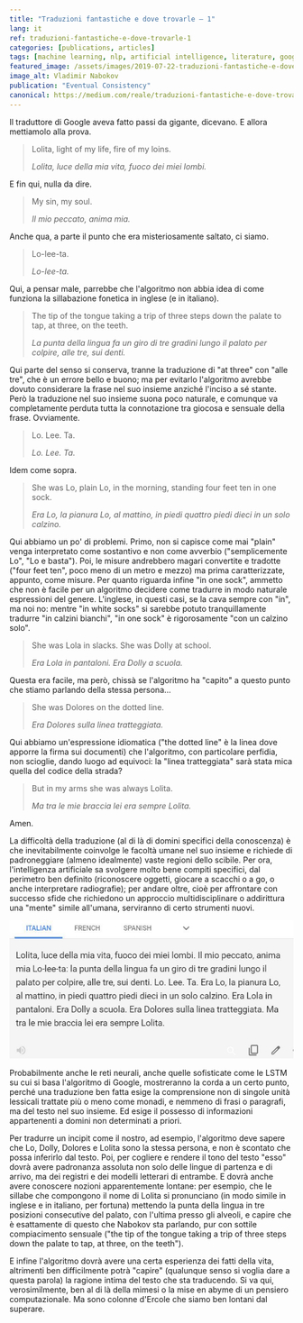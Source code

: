 ```yaml
---
title: "Traduzioni fantastiche e dove trovarle — 1"
lang: it
ref: traduzioni-fantastiche-e-dove-trovarle-1
categories: [publications, articles]
tags: [machine learning, nlp, artificial intelligence, literature, google]
featured_image: /assets/images/2019-07-22-traduzioni-fantastiche-e-dove-trovarle-1.jpg
image_alt: Vladimir Nabokov
publication: "Eventual Consistency"
canonical: https://medium.com/reale/traduzioni-fantastiche-e-dove-trovarle-1-8efa64d64427
---
```


Il traduttore di Google aveva fatto passi da gigante, dicevano. E allora mettiamolo alla prova.

> Lolita, light of my life, fire of my loins.
>
> *Lolita, luce della mia vita, fuoco dei miei lombi.*

E fin qui, nulla da dire.

> My sin, my soul.
>
> *Il mio peccato, anima mia.*

Anche qua, a parte il punto che era misteriosamente saltato, ci siamo.

> Lo-lee-ta.
>
> *Lo-lee-ta.*

Qui, a pensar male, parrebbe che l'algoritmo non abbia idea di come funziona la sillabazione fonetica in inglese (e in italiano).

> The tip of the tongue taking a trip of three steps down the palate to tap, at three, on the teeth.
>
> *La punta della lingua fa un giro di tre gradini lungo il palato per colpire, alle tre, sui denti.*

Qui parte del senso si conserva, tranne la traduzione di "at three" con "alle tre", che è un errore bello e buono; ma per evitarlo l'algoritmo avrebbe dovuto considerare la frase nel suo insieme anziché l'inciso a sé stante. Però la traduzione nel suo insieme suona poco naturale, e comunque va completamente perduta tutta la connotazione tra giocosa e sensuale della frase. Ovviamente.

> Lo. Lee. Ta.
>
> *Lo. Lee. Ta.*

Idem come sopra.

> She was Lo, plain Lo, in the morning, standing four feet ten in one sock.
>
> *Era Lo, la pianura Lo, al mattino, in piedi quattro piedi dieci in un solo calzino.*

Qui abbiamo un po' di problemi. Primo, non si capisce come mai "plain" venga interpretato come sostantivo e non come avverbio ("semplicemente Lo", "Lo e basta"). Poi, le misure andrebbero magari convertite e tradotte ("four feet ten", poco meno di un metro e mezzo) ma prima caratterizzate, appunto, come misure. Per quanto riguarda infine "in one sock", ammetto che non è facile per un algoritmo decidere come tradurre in modo naturale espressioni del genere. L'inglese, in questi casi, se la cava sempre con "in", ma noi no: mentre "in white socks" si sarebbe potuto tranquillamente tradurre "in calzini bianchi", "in one sock" è rigorosamente "con un calzino solo".

> She was Lola in slacks. She was Dolly at school.
>
> *Era Lola in pantaloni. Era Dolly a scuola.*

Questa era facile, ma però, chissà se l'algoritmo ha "capito" a questo punto che stiamo parlando della stessa persona...

> She was Dolores on the dotted line.
>
> *Era Dolores sulla linea tratteggiata.*

Qui abbiamo un'espressione idiomatica ("the dotted line" è la linea dove apporre la firma sui documenti) che l'algoritmo, con particolare perfidia, non scioglie, dando luogo ad equivoci: la "linea tratteggiata" sarà stata mica quella del codice della strada?

> But in my arms she was always Lolita.
>
> *Ma tra le mie braccia lei era sempre Lolita.*

Amen.

La difficoltà della traduzione (al di là di domini specifici della conoscenza) è che inevitabilmente coinvolge le facoltà umane nel suo insieme e richiede di padroneggiare (almeno idealmente) vaste regioni dello scibile. Per ora, l'intelligenza artificiale sa svolgere molto bene compiti specifici, dal perimetro ben definito (riconoscere oggetti, giocare a scacchi o a go, o anche interpretare radiografie); per andare oltre, cioè per affrontare con successo sfide che richiedono un approccio multidisciplinare o addirittura una "mente" simile all'umana, serviranno di certo strumenti nuovi.

![Google Translator](/assets/images/2019-07-22-traduzioni-fantastiche-e-dove-trovarle-1-1.jpg)

Probabilmente anche le reti neurali, anche quelle sofisticate come le LSTM su cui si basa l'algoritmo di Google, mostreranno la corda a un certo punto, perché una traduzione ben fatta esige la comprensione non di singole unità lessicali trattate più o meno come monadi, e nemmeno di frasi o paragrafi, ma del testo nel suo insieme. Ed esige il possesso di informazioni appartenenti a domini non determinati a priori.

Per tradurre un incipit come il nostro, ad esempio, l'algoritmo deve sapere che Lo, Dolly, Dolores e Lolita sono la stessa persona, e non è scontato che possa inferirlo dal testo. Poi, per cogliere e rendere il tono del testo "esso" dovrà avere padronanza assoluta non solo delle lingue di partenza e di arrivo, ma dei registri e dei modelli letterari di entrambe. E dovrà anche avere conoscere nozioni apparentemente lontane: per esempio, che le sillabe che compongono il nome di Lolita si pronunciano (in modo simile in inglese e in italiano, per fortuna) mettendo la punta della lingua in tre posizioni consecutive del palato, con l'ultima presso gli alveoli, e capire che è esattamente di questo che Nabokov sta parlando, pur con sottile compiacimento sensuale ("the tip of the tongue taking a trip of three steps down the palate to tap, at three, on the teeth").

E infine l'algoritmo dovrà avere una certa esperienza dei fatti della vita, altrimenti ben difficilmente potrà "capire" (qualunque senso si voglia dare a questa parola) la ragione intima del testo che sta traducendo. Si va qui, verosimilmente, ben al di là della mimesi o la mise en abyme di un pensiero computazionale. Ma sono colonne d'Ercole che siamo ben lontani dal superare.

